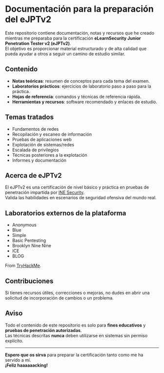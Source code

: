 # Documentación para la preparación del eJPTv2

Este repositorio contiene documentación, notas y recursos que he creado mientras me preparaba para la certificación **eLearnSecurity Junior Penetration Tester v2 (eJPTv2)**.  
El objetivo es proporcionar material estructurado y de alta calidad que pueda ayudar a otros a seguir un camino de estudio similar.

##  Contenido
- **Notas teóricas**: resumen de conceptos para cada tema del examen.
- **Laboratorios prácticos**: ejercicios de laboratorio paso a paso para la práctica.
- **Hojas de referencia**: comandos y técnicas de referencia rápida.
- **Herramientas y recursos**: software recomendado y enlaces de estudio.

##  Temas tratados
- Fundamentos de redes
- Recopilación y escaneo de información
- Pruebas de aplicaciones web
- Explotación de sistemas/redes
- Escalada de privilegios
- Técnicas posteriores a la explotación
- Informes y documentación

##  Acerca de eJPTv2
El eJPTv2 es una certificación de nivel básico y práctica en pruebas de penetración impartida por [INE Security](https://security.ine.com/certifications/ejpt-certification/).  
Valida las habilidades en escenarios de seguridad ofensiva del mundo real.

## Laboratorios externos de la plataforma
- Anonymous
- Blue
- Simple
- Basic Pentesting
- Brooklyn Nine Nine
- ICE
- BLOG

From [TryHackMe](https://tryhackme.com/).

##  Contribuciones
Si tienes recursos útiles, correcciones o mejoras, no dudes en abrir una solicitud de incorporación de cambios o un problema.

##  Aviso
Todo el contenido de este repositorio es solo para **fines educativos** y **pruebas de penetración autorizadas**.  
Las técnicas descritas **nunca** deben utilizarse en sistemas sin permiso explícito.

---

**Espero que os sirva** para preparar la certificación tanto como me ha servido a mí.  
**¡Feliz haaaaaacking!**



